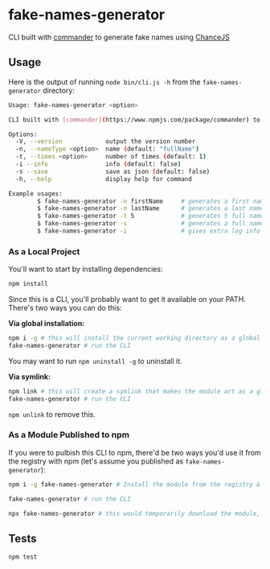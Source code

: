 # fake-names-generator

CLI built with [commander](https://www.npmjs.com/package/commander) to generate fake names using [ChanceJS](https://www.npmjs.com/package/chance)

## Usage

Here is the output of running `node bin/cli.js -h` from the `fake-names-generator` directory:

```bash
Usage: fake-names-generator <option>

CLI built with [commander](https://www.npmjs.com/package/commander) to generate fake names using [ChanceJS](https://www.npmjs.com/package/chance)

Options:
  -V, --version            output the version number
  -n, --nameType <option>  name (default: "fullName")
  -t, --times <option>     number of times (default: 1)
  -i --info                info (default: false)
  -s --save                save as json (default: false)
  -h, --help               display help for command

Example usages:
        $ fake-names-generator -n firstName     # generates a first name
        $ fake-names-generator -n lastName      # generates a last name
        $ fake-names-generator -t 5             # generates 5 full names
        $ fake-names-generator -s               # generates a full name also saves the result as json file
        $ fake-names-generator -i               # gives extra log info during name generation

```

### As a Local Project

You'll want to start by installing dependencies:

```bash
npm install
```

Since this is a CLI, you'll probably want to get it available on your PATH. There's two ways you can do this:

**Via global installation:**

```bash
npm i -g # this will install the current working directory as a global module.
fake-names-generator # run the CLI
```

You may want to run `npm uninstall -g` to uninstall it.

**Via symlink:**

```bash
npm link # this will create a symlink that makes the module act as a global module.
fake-names-generator # run the CLI
```

`npm unlink` to remove this.

### As a Module Published to npm

If you were to pulbish this CLI to npm, there'd be two ways you'd use it from the registry with npm (let's assume you published as `fake-names-generator`):

```bash
npm i -g fake-names-generator # Install the module from the registry & make it globally available

fake-names-generator # run the CLI
```

```bash
npx fake-names-generator # this would temporarily download the module, run the first entry in `bin` of package.json and pass along any additional arguments like `--save`
```

## Tests

```bash
npm test
```
